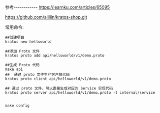 参考------------
https://learnku.com/articles/65095

https://github.com/aliliin/kratos-shop.git


常用命令:
```shell
##创建项目
kratos new helloworld

##添加 Proto 文件
kratos proto add api/helloworld/v1/demo.proto

##生成 Proto 代码  
make api
##  通过 proto 文件生产客户端代码
kratos proto client api/helloworld/v1/demo.proto

## 通过 proto 文件，可以直接生成对应的 Service 实现代码
kratos proto server api/helloworld/v1/demo.proto -t internal/service


make config


```